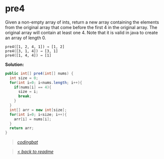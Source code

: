 # pre4

Given a non-empty array of ints, return a new array containing the elements from the original array that come before the first 4 in the original array. The original array will contain at least one 4. Note that it is valid in java to create an array of length 0.

```
pre4([1, 2, 4, 1]) → [1, 2]
pre4([3, 1, 4]) → [3, 1]
pre4([1, 4, 4]) → [1]
```

**Solution:**

```java
public int[] pre4(int[] nums) {
  int size = 0;
  for(int i=0; i<nums.length; i++){
    if(nums[i] == 4){
      size = i;
      break;
    }
  }
  int[] arr = new int[size];
  for(int i=0; i<size; i++){
    arr[i] = nums[i];
  }
  return arr;
}
```

> _[codingbat](https://codingbat.com/prob/p100246)_

> [< _back to readme_](/README.md)
